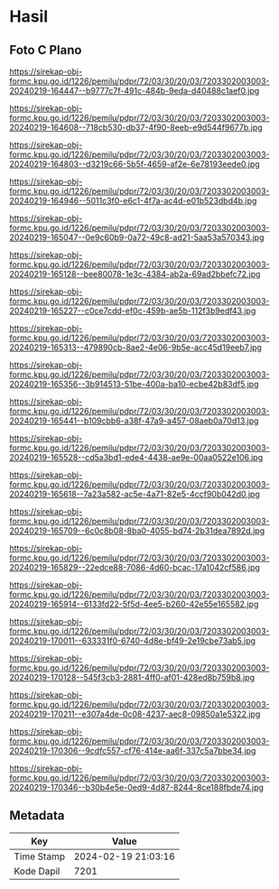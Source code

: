 # Hasil

## Foto C Plano

https://sirekap-obj-formc.kpu.go.id/1226/pemilu/pdpr/72/03/30/20/03/7203302003003-20240219-164447--b9777c7f-491c-484b-9eda-d40488c1aef0.jpg

https://sirekap-obj-formc.kpu.go.id/1226/pemilu/pdpr/72/03/30/20/03/7203302003003-20240219-164608--718cb530-db37-4f90-8eeb-e9d544f9677b.jpg

https://sirekap-obj-formc.kpu.go.id/1226/pemilu/pdpr/72/03/30/20/03/7203302003003-20240219-164803--d3219c66-5b5f-4659-af2e-6e78193eede0.jpg

https://sirekap-obj-formc.kpu.go.id/1226/pemilu/pdpr/72/03/30/20/03/7203302003003-20240219-164946--5011c3f0-e6c1-4f7a-ac4d-e01b523dbd4b.jpg

https://sirekap-obj-formc.kpu.go.id/1226/pemilu/pdpr/72/03/30/20/03/7203302003003-20240219-165047--0e9c60b9-0a72-49c8-ad21-5aa53a570343.jpg

https://sirekap-obj-formc.kpu.go.id/1226/pemilu/pdpr/72/03/30/20/03/7203302003003-20240219-165128--bee80078-1e3c-4384-ab2a-69ad2bbefc72.jpg

https://sirekap-obj-formc.kpu.go.id/1226/pemilu/pdpr/72/03/30/20/03/7203302003003-20240219-165227--c0ce7cdd-ef0c-459b-ae5b-112f3b9edf43.jpg

https://sirekap-obj-formc.kpu.go.id/1226/pemilu/pdpr/72/03/30/20/03/7203302003003-20240219-165313--479890cb-8ae2-4e06-9b5e-acc45d19eeb7.jpg

https://sirekap-obj-formc.kpu.go.id/1226/pemilu/pdpr/72/03/30/20/03/7203302003003-20240219-165356--3b914513-51be-400a-ba10-ecbe42b83df5.jpg

https://sirekap-obj-formc.kpu.go.id/1226/pemilu/pdpr/72/03/30/20/03/7203302003003-20240219-165441--b109cbb6-a38f-47a9-a457-08aeb0a70d13.jpg

https://sirekap-obj-formc.kpu.go.id/1226/pemilu/pdpr/72/03/30/20/03/7203302003003-20240219-165528--cd5a3bd1-ede4-4438-ae9e-00aa0522e106.jpg

https://sirekap-obj-formc.kpu.go.id/1226/pemilu/pdpr/72/03/30/20/03/7203302003003-20240219-165618--7a23a582-ac5e-4a71-82e5-4ccf90b042d0.jpg

https://sirekap-obj-formc.kpu.go.id/1226/pemilu/pdpr/72/03/30/20/03/7203302003003-20240219-165709--6c0c8b08-8ba0-4055-bd74-2b31dea7892d.jpg

https://sirekap-obj-formc.kpu.go.id/1226/pemilu/pdpr/72/03/30/20/03/7203302003003-20240219-165829--22edce88-7086-4d60-bcac-17a1042cf586.jpg

https://sirekap-obj-formc.kpu.go.id/1226/pemilu/pdpr/72/03/30/20/03/7203302003003-20240219-165914--6133fd22-5f5d-4ee5-b260-42e55e165582.jpg

https://sirekap-obj-formc.kpu.go.id/1226/pemilu/pdpr/72/03/30/20/03/7203302003003-20240219-170011--633331f0-6740-4d8e-bf49-2e19cbe73ab5.jpg

https://sirekap-obj-formc.kpu.go.id/1226/pemilu/pdpr/72/03/30/20/03/7203302003003-20240219-170128--545f3cb3-2881-4ff0-af01-428ed8b759b8.jpg

https://sirekap-obj-formc.kpu.go.id/1226/pemilu/pdpr/72/03/30/20/03/7203302003003-20240219-170211--e307a4de-0c08-4237-aec8-09850a1e5322.jpg

https://sirekap-obj-formc.kpu.go.id/1226/pemilu/pdpr/72/03/30/20/03/7203302003003-20240219-170306--9cdfc557-cf76-414e-aa6f-337c5a7bbe34.jpg

https://sirekap-obj-formc.kpu.go.id/1226/pemilu/pdpr/72/03/30/20/03/7203302003003-20240219-170346--b30b4e5e-0ed9-4d87-8244-8ce188fbde74.jpg


## Metadata

| Key        | Value               |
| ---------- | ------------------- |
| Time Stamp | 2024-02-19 21:03:16 |
| Kode Dapil | 7201                |



